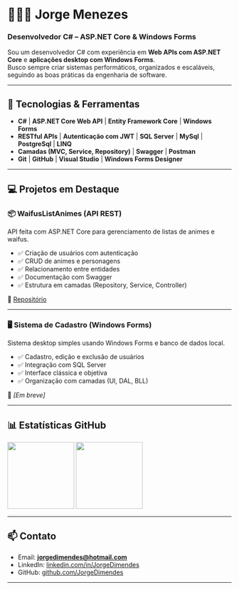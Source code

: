# 👨🏾‍💻 Jorge Menezes

### **Desenvolvedor C# – ASP.NET Core & Windows Forms**

Sou um desenvolvedor C# com experiência em **Web APIs com ASP.NET Core** e **aplicações desktop com Windows Forms**.  
Busco sempre criar sistemas performáticos, organizados e escaláveis, seguindo as boas práticas da engenharia de software.

---

## 🔧 Tecnologias & Ferramentas

- **C#** | **ASP.NET Core Web API** | **Entity Framework Core** | **Windows Forms**
- **RESTful APIs** | **Autenticação com JWT** | **SQL Server** | **MySql** | **PostgreSql** | **LINQ** 
- **Camadas (MVC, Service, Repository)** | **Swagger** | **Postman**
- **Git** | **GitHub** | **Visual Studio** | **Windows Forms Designer**

---

## 💻 Projetos em Destaque

### 📦 WaifusListAnimes (API REST)
API feita com ASP.NET Core para gerenciamento de listas de animes e waifus.

- ✅ Criação de usuários com autenticação
- ✅ CRUD de animes e personagens
- ✅ Relacionamento entre entidades
- ✅ Documentação com Swagger
- ✅ Estrutura em camadas (Repository, Service, Controller)

🔗 [Repositório](https://github.com/JorgeDimendes/WaifusListAnimes)

---

### 🖥️ Sistema de Cadastro (Windows Forms)
Sistema desktop simples usando Windows Forms e banco de dados local.

- ✅ Cadastro, edição e exclusão de usuários
- ✅ Integração com SQL Server
- ✅ Interface clássica e objetiva
- ✅ Organização com camadas (UI, DAL, BLL)

🔗 *[Em breve]*

---

## 📊 Estatísticas GitHub

<div align="left">
  <img src="https://github-readme-stats.vercel.app/api?username=JorgeDimendes&show_icons=true&theme=dracula&cache_seconds=1800" height="150" />
  <img src="https://github-readme-stats.vercel.app/api/top-langs/?username=JorgeDimendes&layout=compact&theme=dracula" height="150" />
</div>

---

## 📫 Contato

- Email: **jorgedimendes@hotmail.com**
- LinkedIn: [linkedin.com/in/JorgeDimendes](https://www.linkedin.com/in/jorgedimendes/)
- GitHub: [github.com/JorgeDimendes](https://github.com/JorgeDimendes)

---
